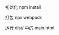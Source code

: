 <style type="text/css">
h1 { counter-reset: h2counter; }
h2 { counter-reset: h3counter; }
h3 { counter-reset: h4counter; }
h4 { counter-reset: h5counter; }
h5 { counter-reset: h6counter; }
h6 { }
h2:before {
counter-increment: h2counter;
content: counter(h2counter) ".\0000a0\0000a0";
}
h3:before {
counter-increment: h3counter;
content: counter(h2counter) "."
counter(h3counter) ".\0000a0\0000a0";
}
h4:before {
counter-increment: h4counter;
content: counter(h2counter) "."
counter(h3counter) "."
counter(h4counter) ".\0000a0\0000a0";
}
h5:before {
counter-increment: h5counter;
content: counter(h2counter) "."
counter(h3counter) "."
counter(h4counter) "."
counter(h5counter) ".\0000a0\0000a0";
}
h6:before {
counter-increment: h6counter;
content: counter(h2counter) "."
counter(h3counter) "."
counter(h4counter) "."
counter(h5counter) "."
counter(h6counter) ".\0000a0\0000a0";
}
</style>


初始化   npm install

打包     npx webpack

运行     dist/ 中的 main.html

